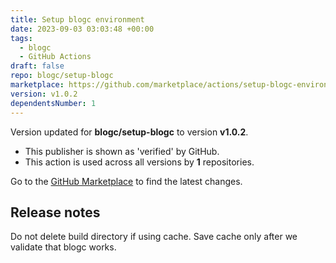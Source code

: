 ```yaml
---
title: Setup blogc environment
date: 2023-09-03 03:03:48 +00:00
tags:
  - blogc
  - GitHub Actions
draft: false
repo: blogc/setup-blogc
marketplace: https://github.com/marketplace/actions/setup-blogc-environment
version: v1.0.2
dependentsNumber: 1
---
```



Version updated for **blogc/setup-blogc** to version **v1.0.2**.
- This publisher is shown as 'verified' by GitHub.
- This action is used across all versions by **1** repositories.

Go to the [GitHub Marketplace](https://github.com/marketplace/actions/setup-blogc-environment) to find the latest changes.

## Release notes

Do not delete build directory if using cache. Save cache only after we validate that blogc works.

